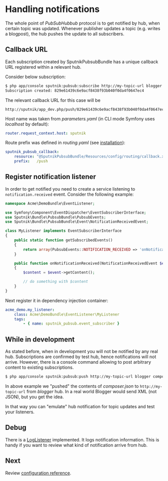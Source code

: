 # Handling notifications

The whole point of _PubSubHubbub_ protocol is to get notified by hub, when certain topic was updated. Whenever publisher
updates a topic (e.g. writes a blogpost), the hub pushes the update to all subscribers.

## Callback URL

Each subscription created by SputnikPubsubBundle has a unique callback URL registered within a relevant hub.

Consider below subscription:

```bash
$ php app/console sputnik:pubsub:subscribe http://my-topic-url blogger --context-host=sputnik
Subscription created: 829e61439c6e9acf8438f93b040f0da4f0647ec4
```

The relevant callback URL for this case will be 

    http://sputnik/app_dev.php/push/829e61439c6e9acf8438f93b040f0da4f0647ec4
    
Host name was taken from _parameters.yaml_ (in CLI mode Symfony uses _localhost_ by default):

```yaml
router.request_context.host: sputnik
```

Route prefix was defined in _routing.yaml_ (see [installation](https://github.com/sputnik-project/SputnikPubsubBundle/blob/master/Resources/doc/installation.md)):

```yaml
sputnik_pubsub_callback:
    resource: "@SputnikPubsubBundle/Resources/config/routing/callback.xml"
    prefix:   /push
```

## Register notification listener

In order to get notified you need to create a service listening to `notification.received` event. Consider the following
example:

```php
namespace Acme\DemoBundle\EventListener;

use Symfony\Component\EventDispatcher\EventSubscriberInterface;
use Sputnik\Bundle\PubsubBundle\PubsubEvents;
use Sputnik\Bundle\PubsubBundle\Event\NotificationReceivedEvent;

class MyListener implements EventSubscriberInterface
{
    public static function getSubscribedEvents()
    {
        return array(PubsubEvents::NOTIFICATION_RECEIVED => 'onNotificationReceived');
    }

    public function onNotificationReceived(NotificationReceivedEvent $event)
    {
        $content = $event->getContent();

        // do something with $content
    }
}
```

Next register it in dependency injection container:

```yaml
acme_demo.my_listener: 
    class: Acme\DemoBundle\EventListener\MyListener
    tags:
        - { name: sputnik_pubsub.event_subscriber }
```

## While in development

As stated before, when in development you will not be notified by any real hub. Subscriptions are confirmed
by test hub, hence notifications will not arrive. However, there is a console command allowing to post arbitrary
content to existing subscriptions.

```bash
$ php app/console sputnik:pubsub:push http://my-topic-url blogger composer.json
```

In above example we "pushed" the contents of _composer.json_ to `http://my-topic-url` from _blogger_ hub.
In a real world Blogger would send XML (not JSON), but you get the idea. 

In that way you can "emulate" hub notification for topic updates and test your listeners.

## Debug

There is a [LogListener](https://github.com/sputnik-project/SputnikPubsubBundle/blob/master/EventListener/LogListener.php)
implemented. It logs notification information. This is handy if you want to review what kind of notification arrive from hub.

## Next

Review [configuration reference](https://github.com/sputnik-project/SputnikPubsubBundle/blob/master/Resources/doc/configuration-reference.md).
